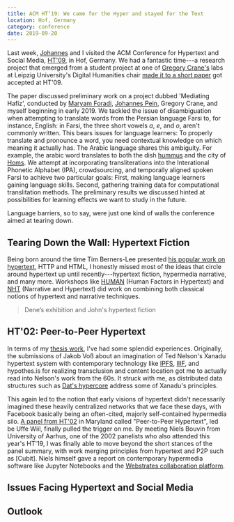 ```yaml
---
title: ACM HT‘19: We came for the Hyper and stayed for the Text
location: Hof, Germany
category: conference
date: 2019-09-20
---
```


Last week, [Johannes](https://twitter.com/codeislego) and I visited the ACM Conference for Hypertext and Social Media, [HT'09](https://human.iisys.de/ht2019/), in Hof, Germany. We had a fantastic time---a research project that emerged from a student project at one of [Gregory Crane's](http://www.perseus.tufts.edu/hopper/about/who/gregoryCrane) labs at Leipzig University's Digital Humanities chair [made it to a short paper](https://dl.acm.org/citation.cfm?id=3343667) got accepted at HT'09.

The paper discussed preliminary work on a project dubbed 'Mediating Hafiz', conducted by [Maryam Foradi](http://www.dh.uni-leipzig.de/wo/team/), [Johannes Pein](https://twitter.com/codeislego), Gregory Crane, and myself beginning in early 2019. We tackled the issue of disambiguation when attempting to translate words from the Persian language Farsi to, for instance, English: in Farsi, the three short vowels *a*, *e*, and *o*, aren't commonly written. This bears issues for language learners: To properly translate and pronounce a word, you need contextual knowledge on which meaning it actually has. The Arabic language shares this ambiguity. For example, the arabic word <TODO> translates to both the dish [hummus](TODO) and the city of [Homs](https://en.wikipedia.org/wiki/Homs). We attempt at incorporating transliterations into the Interational Phonetic Alphabet (IPA), crowdsourcing, and temporally aligned spoken Farsi to achieve two particular goals: First, making language learners gaining language skills. Second, gathering training data for computational translitation methods. The preliminary results we discussed hinted at possibilities for learning effects we want to study in the future.

Language barriers, so to say, were just one kind of walls the conference aimed at tearing down.

## Tearing Down the Wall: Hypertext Fiction
Being born around the time Tim Berners-Lee presented [his popular work on hypertext](TODO), HTTP and HTML, I honestly missed most of the ideas that circle around hypertext up until recently---hypertext fiction, hypermedia narrative, and many more. Workshops like [HUMAN](https://human.iisys.de/human19/program/) (Human Factors in Hypertext) and [NHT](http://nht.ecs.soton.ac.uk/2019/programme.htm) (Narrative and Hypertext) did work on combining both classical notions of hypertext and narrative techniques.

> Dene’s exhibition and John's hypertext fiction

## HT'02: Peer-to-Peer Hypertext
In terms of my [thesis work](https://kassel.works/thesis), I've had some splendid experiences. Originally, the submissions of Jakob Voß about an imagination of Ted Nelson's Xanadu hypertext system with contemporary technology like [IPFS](https://ipfs.io/), [IIIF](https://iiif.io/), and hypothes.is for realizing transclusion and content location got me to actually read into Nelson's work from the 60s. It struck with me, as distributed data structures such as [Dat's hypercore](https://github.com/mafintosh/hypercore) address some of Xanadu's principles.

This again led to the notion that early visions of hypertext didn't necessarily imagined these heavily centralized networks that we face these days, with Facebook basically being an often-cited, majorly self-contained hypermedia silo. [A panel from HT'02](TODO) in Maryland called "Peer-to-Peer Hypertext", led be Uffe Wiil, finally pulled the trigger on me. By meeting Niels Bouvin from University of Aarhus, one of the 2002 panelists who also attended this year's HT'19, I was finally able to move beyond the short stances of the panel summary, with work merging principles from hypertext and P2P such as [Cubit]. Niels himself gave a report on contemporary hypermedia software like Jupyter Notebooks and the [Webstrates collaboration platform](TODO).

## Issues Facing Hypertext and Social Media

## Outlook

